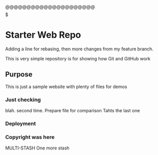 @@@@@@@@@@@@@@@@@@@@@
   $$$$$$$$$$$$$$$$$

   # Starter Web Repo
Adding a line for rebasing, then more changes from my feature branch.

This is very simple repository is for showing how Git and GitHub work

## Purpose

This is just a sample website with plenty of files for demos

### Just checking
blah.
second time.
Prepare file for comparison
Tahts the last one
### Deployment

### Copyright was here
MULTI-STASH
One more stash
